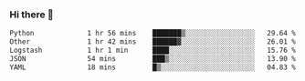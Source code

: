 ### Hi there 👋

<!--START_SECTION:waka-->

```txt
Python             1 hr 56 mins    ███████▒░░░░░░░░░░░░░░░░░   29.64 %
Other              1 hr 42 mins    ██████▓░░░░░░░░░░░░░░░░░░   26.01 %
Logstash           1 hr 1 min      ████░░░░░░░░░░░░░░░░░░░░░   15.76 %
JSON               54 mins         ███▒░░░░░░░░░░░░░░░░░░░░░   13.90 %
YAML               18 mins         █▒░░░░░░░░░░░░░░░░░░░░░░░   04.83 %
```

<!--END_SECTION:waka-->

<!--
**Jonas-VanHaeken/Jonas-VanHaeken** is a ✨ _special_ ✨ repository because its `README.md` (this file) appears on your GitHub profile.

Here are some ideas to get you started:

- 🔭 I’m currently working on ...
- 🌱 I’m currently learning ...
- 👯 I’m looking to collaborate on ...
- 🤔 I’m looking for help with ...
- 💬 Ask me about ...
- 📫 How to reach me: ...
- 😄 Pronouns: ...
- ⚡ Fun fact: ...
-->
